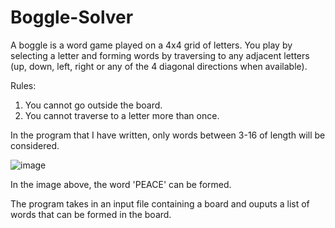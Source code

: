 # Boggle-Solver

A boggle is a word game played on a 4x4 grid of letters. You play by selecting a letter and forming words by traversing to any adjacent letters (up, down, left, right or any of the 4 diagonal directions when available). 

Rules:
1. You cannot go outside the board.
2. You cannot traverse to a letter more than once. 

In the program that I have written, only words between 3-16 of length will be considered.

![image](https://user-images.githubusercontent.com/54428986/134121711-6025a15d-6e58-4e5e-a33f-c137bdb898f2.png)

In the image above, the word 'PEACE' can be formed. 

The program takes in an input file containing a board and ouputs a list of words that can be formed in the board. 
